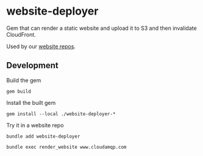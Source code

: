 # website-deployer

Gem that can render a static website and upload it to S3 and then invalidate CloudFront.

Used by our [website repos].

[website repos]: https://github.com/84codes?q=website&type=&language=

## Development

Build the gem

    gem build

Install the built gem

    gem install --local ./website-deployer-*

Try it in a website repo

    bundle add website-deployer

    bundle exec render_website www.cloudamqp.com
